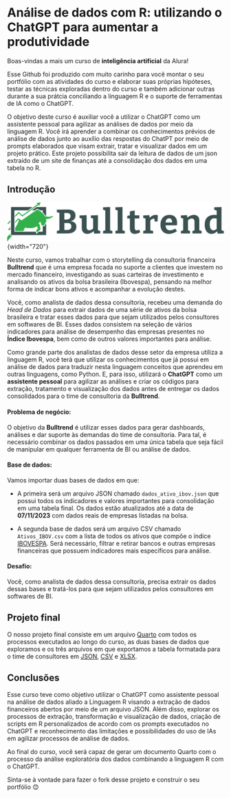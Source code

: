 # Análise de dados com R: utilizando o ChatGPT para aumentar a produtividade

Boas-vindas a mais um curso de **inteligência artificial** da Alura! 

Esse Github foi produzido com muito carinho para você montar o seu portfólio com as atividades do curso e elaborar suas próprias hipóteses, testar as técnicas exploradas dentro do curso e também adicionar outras durante a sua prátcia conciliando a linguagem R e o suporte de ferramentas de IA como o ChatGPT.

O objetivo deste curso é auxiliar você a utilizar o ChatGPT como um assistente pessoal para agilizar as análises de dados por meio da linguagem R. Você irá aprender a combinar os conhecimentos prévios de análise de dados junto ao auxílio das respostas do ChatPT por meio de prompts elaborados que visam extrair, tratar e visualizar dados em um projeto prático. Este projeto possibilita sair da leitura de dados de um json extraído de um site de finanças até a consolidação dos dados em uma tabela no R.

## Introdução

![](images/Logo.png){width="720"}

Neste curso, vamos trabalhar com o storytelling da consultoria financeira **Bulltrend** que é uma empresa focada no suporte a clientes que investem no mercado financeiro, investigando as suas carteiras de investimento e analisando os ativos da bolsa brasileira (Ibovespa), pensando na melhor forma de indicar bons ativos e acompanhar a evolução destes.

Você, como analista de dados dessa consultoria, recebeu uma demanda do *Head de Dados* para extrair dados de uma série de ativos da bolsa brasileira e tratar esses dados para que sejam utilizados pelos consultores em softwares de BI. Esses dados consistem na seleção de vários indicadores para análise de desempenho das empresas presentes no **Índice Ibovespa**, bem como de outros valores importantes para análise.

Como grande parte dos analistas de dados desse setor da empresa utiliza a linguagem R, você terá que utilizar os conhecimentos que já possui em análise de dados para traduzir nesta linguagem conceitos que aprendeu em outras linguagens, como Python. E, para isso, utilizará o **ChatGPT** como um **assistente pessoal** para agilizar as análises e criar os códigos para extração, tratamento e visualização dos dados antes de entregar os dados consolidados para o time de consultoria da **Bulltrend**.

#### **Problema de negócio:**

O objetivo da **Bulltrend** é utilizar esses dados para gerar dashboards, análises e dar suporte às demandas do time de consultoria. Para tal, é necessário combinar os dados passados em uma única tabela que seja fácil de manipular em qualquer ferramenta de BI ou análise de dados.

#### **Base de dados:**

Vamos importar duas bases de dados em que:

-   A primeira será um arquivo JSON chamado `dados_ativo_ibov.json` que possui todos os indicadores e valores importantes para consolidação em uma tabela final. Os dados estão atualizados até a data de **07/11/2023** com dados reais de empresas listadas na bolsa.

-   A segunda base de dados será um arquivo CSV chamado `Ativos_IBOV.csv` com a lista de todos os ativos que compõe o índice [IBOVESPA](https://www.b3.com.br/pt_br/market-data-e-indices/indices/indices-amplos/indice-ibovespa-ibovespa-composicao-da-carteira.htm). Será necessário, filtrar e retirar bancos e outras empresas financeiras que possuem indicadores mais específicos para análise.

#### **Desafio:**

Você, como analista de dados dessa consultoria, precisa extrair os dados dessas bases e tratá-los para que sejam utilizados pelos consultores em softwares de BI.

## Projeto final

O nosso projeto final consiste em um arquivo [Quarto](https://github.com/afonsosr2/projeto_bulltrend/blob/main/Analise_dados_R.qmd) com todos os processos executados ao longo do curso, as duas bases de dados que exploramos e os três arquivos em que exportamos a tabela formatada para o time de consultores em [JSON](https://github.com/afonsosr2/projeto_bulltrend/blob/main/dados_ativos_ibov.json), [CSV](https://github.com/afonsosr2/projeto_bulltrend/blob/main/dados_ibov_bulltrend.csv) e [XLSX](https://github.com/afonsosr2/projeto_bulltrend/blob/main/dados_ibov_bulltrend.xlsx).

## Conclusões

Esse curso teve como objetivo utilizar o ChatGPT como assistente pessoal na análise de dados aliado a Linguagem R visando a extração de dados financeiros abertos por meio de um arquivo JSON. Além disso, explorar os processos de extração, transformação e visualização de dados, criação de scripts em R personalizados de acordo com os prompts executados no ChatGPT e reconhecimento das limitações e possibilidades do uso de IAs em agilizar processos de análise de dados.

Ao final do curso, você será capaz de gerar um documento Quarto com o processo da análise exploratória dos dados combinando a linguagem R com o ChatGPT.	

Sinta-se à vontade para fazer o fork desse projeto e construir o seu portfólio 😊


